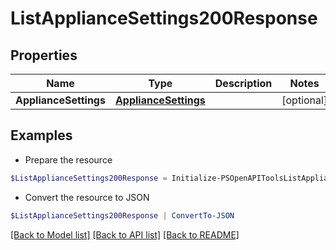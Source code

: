 # ListApplianceSettings200Response
## Properties

Name | Type | Description | Notes
------------ | ------------- | ------------- | -------------
**ApplianceSettings** | [**ApplianceSettings**](ApplianceSettings.md) |  | [optional] 

## Examples

- Prepare the resource
```powershell
$ListApplianceSettings200Response = Initialize-PSOpenAPIToolsListApplianceSettings200Response  -ApplianceSettings null
```

- Convert the resource to JSON
```powershell
$ListApplianceSettings200Response | ConvertTo-JSON
```

[[Back to Model list]](../README.md#documentation-for-models) [[Back to API list]](../README.md#documentation-for-api-endpoints) [[Back to README]](../README.md)

